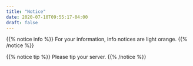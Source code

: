 ```yaml
---
title: "Notice"
date: 2020-07-10T09:55:17-04:00
draft: false
---
```


{{% notice info %}}
For your information, info notices are light orange.
{{% /notice %}}

{{% notice tip %}}
Please tip your server.
{{% /notice %}}
